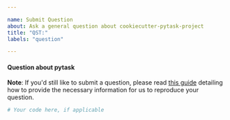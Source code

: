 ```yaml
---

name: Submit Question
about: Ask a general question about cookiecutter-pytask-project
title: "QST:"
labels: "question"

---
```


#### Question about pytask

**Note**: If you'd still like to submit a question, please read [this guide](
https://matthewrocklin.com/blog/work/2018/02/28/minimal-bug-reports) detailing how to
provide the necessary information for us to reproduce your question.

```python
# Your code here, if applicable
```
